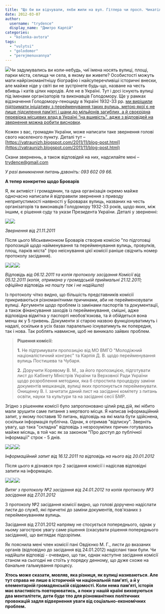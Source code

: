 ```yaml
---
title: "Що би ви відчували, якби жили на вул. Гітлера чи просп. Чикатіла?"
date: 2012-03-07
author: 
  username: "trydence"
  display_name: "Дмитро Карпій"
categories: 
  - "kolonka-avtora"
tags: 
  - "vulytsi"
  - "golodomor"
  - "perejmenuvannya"
---
```


[![](https://mpz.brovary.org/wp-content/uploads/2012/03/ПостишевЧубар.jpg)](https://mpz.brovary.org/wp-content/uploads/2012/03/ПостишевЧубар.jpg)Чи задумувались ви коли-небудь, чиї імена носять вулиці, площі, парки міста, селища чи села, в якому ви живете? Особистості можуть мати найрізноманітнішу біографію і найсуперечливіші історичні внески, але майже ніде у світі ви не зустрінете будь-що, назване на честь вбивць і катів цілих народів. Але не в Україні. Тут і досі існують вулиці під іменами організаторів та виконавців Голодомору. Ще у рамках відзначення Голодомору-геноциду в Україні 1932-33 рр. [ми вирішили підтримати ініціативу з перейменування таких вулиць, метою якої є не лише підсилення пам’яті і шани до мільйонів загиблих, а й своєрідна перевірка місцевих влад в Україні “на вшивість”, адже з відповідей на звернення можна робити висновки](https://vidsich.org.ua/archives/1447 "https://vidsich.org.ua/archives/1447").

Кожен з вас, громадян України, може написати таке звернення голові свого населеного пункту. Деталі тут – [https://vatraunizh.blogspot.com/2011/11/blog-post.html](https://vatraunizh.blogspot.com/2011/11/blog-post.html)

Скани зверненнь, а також відповідей на них, надсилайте мені – trydence@gmail.com

_У разі виникнення питань дзвоніть: 093 602 09 66._

**А тепер конкретно щодо Броварів**

Я, як активіст і громадянин, та одна організація окремо майже одночасно написали й відправили звернення з приводу неприпустимості наявності у Броварах вулиць, названих на честь організаторів та виконавців Голодомору 1932-33 років, щодо яких, між іншим, є рішення суду та укази Президента України. Деталі у зверненні:<!--more-->

[![](https://mpz.brovary.org/wp-content/uploads/2012/03/2011.11.21_Звернення_1_1.jpg)](https://mpz.brovary.org/wp-content/uploads/2012/03/2011.11.21_Звернення_1_1.jpg)[![](https://mpz.brovary.org/wp-content/uploads/2012/03/2011.11.21_Звернення_2_1.jpg)](https://mpz.brovary.org/wp-content/uploads/2012/03/2011.11.21_Звернення_2_1.jpg)

_Звернення від 21.11.2011_

Після цього Міськвинонком Броварів створив комісію "по підготовці пропозицій щодо найменування та перейменування вулиць, провулків, площ, парків міста" (про неіснування цієї комісії раніше свідчить номер протоколу засідання).

**[![](https://mpz.brovary.org/wp-content/uploads/2012/03/2011.12.06_Відповідь_Лист№1781.jpg)](https://mpz.brovary.org/wp-content/uploads/2012/03/2011.12.06_Відповідь_Лист№1781.jpg)[![](https://mpz.brovary.org/wp-content/uploads/2012/03/2011.12.05_Відповідь_Протокол№1_1.jpg)](https://mpz.brovary.org/wp-content/uploads/2012/03/2011.12.05_Відповідь_Протокол№1_1.jpg)[![](https://mpz.brovary.org/wp-content/uploads/2012/03/2011.12.05_Відповідь_Протокол№1_2.jpg)](https://mpz.brovary.org/wp-content/uploads/2012/03/2011.12.05_Відповідь_Протокол№1_2.jpg)**

_Відповідь від 06.12.2011 та копія протоколу засідання Комісії від 05.12.2011 (копія, отримана у громадській приймальні 21.12.2011; офіційна відповідь на пошту так і не надійшла)_

Із протоколу чітко видно, що більшість представників комісії прикриваються різноманітними причинами, аби не перейменовувати вулиці. Аргументи щодо проблем із замінами паспортів та документації, а також фінансування заходів із перейменування, смішні, адже відповідна відмітка у паспорті необов'язкова, та й обійдеться вона менш як у 5 гривень. Документи зі старою назвою функціонуватимуть і надалі, оскільки в усіх базах паралельно існуватимуть як попередня, так і нова. Так роблять навмисне, щоб не виникало зайвих проблем.

> **Рішення комісії:**
> 
> **1.** Не підтримувати пропозицію від МО ВМГО "Молодіжний націоналістичний конгрес" та Карпія Д. В. щодо перейменування вулиць Постишева та Чубаря.
> 
> **2.** Доручити Корявому В. М., за його пропозицією, підготувати лист до Кабінету Міністрів України та Верховної Ради України щодо розроблення методики, яка б спростила процедуру заміни документів мешканців, вулиці яких пропонується перейменувати. Онищенку В. І. зачитати даний лист на засіданні комітету з питань освіти, науки та культури та на засіданні сесії БМР.

Згідно з рішенням комісії було запропоновано цілий ряд дій, які нібито мали зрушити саме питання з мертвого місця. Я написав інформаційний запит, у якому поставив 10 питань, відповідь на які мала бути здійснена, оскільки інформація публічна. Однак, я отримав "відписку". Зверніть увагу, що така "складна" відповідь з незрозумілих причин готувалась майже місяць, в той час як за законом "Про доступ до публічної інформації" строк - 5 днів.

[![](https://mpz.brovary.org/wp-content/uploads/2012/03/2012.01.16_Інформ.запит№02-01.13_11.jpg)](https://mpz.brovary.org/wp-content/uploads/2012/03/2012.01.16_Інформ.запит№02-01.13_11.jpg)[![](https://mpz.brovary.org/wp-content/uploads/2012/03/2012.01.16_Інформ.запит№02-01.13_2.jpg)](https://mpz.brovary.org/wp-content/uploads/2012/03/2012.01.16_Інформ.запит№02-01.13_2.jpg)[![](https://mpz.brovary.org/wp-content/uploads/2012/03/2012.01.20-Відповідь-на-інф.запит-№02-01.221.jpg)](https://mpz.brovary.org/wp-content/uploads/2012/03/2012.01.20-Відповідь-на-інф.запит-№02-01.221.jpg)

_Інформаційний запит від 16.12.2011 та відповідь на нього від 20.01.2012_

Після цього я дізнався про 2 засідання комісії і надіслав відповідні запити на інформацію.

[![](https://mpz.brovary.org/wp-content/uploads/2012/03/2012.02.02-Відповідь-на-інф.запит№02-01.35_Витяг-з-протоколу-№2-від-24.01.2012.jpg)](https://mpz.brovary.org/wp-content/uploads/2012/03/2012.02.02-Відповідь-на-інф.запит№02-01.35_Витяг-з-протоколу-№2-від-24.01.2012.jpg)[![](https://mpz.brovary.org/wp-content/uploads/2012/03/2012.02.13-Відповідь-на-інф.запит№02-01.72_Протокол№3-від-27.01_1.jpg)](https://mpz.brovary.org/wp-content/uploads/2012/03/2012.02.13-Відповідь-на-інф.запит№02-01.72_Протокол№3-від-27.01_1.jpg)[![](https://mpz.brovary.org/wp-content/uploads/2012/03/2012.02.13-Відповідь-на-інф.запит№02-01.72_Протокол№3-від-27.01_2.jpg)](https://mpz.brovary.org/wp-content/uploads/2012/03/2012.02.13-Відповідь-на-інф.запит№02-01.72_Протокол№3-від-27.01_2.jpg)

_Витяг з протоколу №2 засідання від 24.01.2012 та копія протоколу №3 засідання від 27.01.2012_

З протоколу №2 засідання комісії видно, що голові доручено надіслати листи до служб, які причетні до заміни документів, пов'язаних з перейменуванням вулиць.

Засідання від 27.01.2012 напряму не стосується попереднього, однак у ньому загострює увагу саме рішення (скасувати рішення попереднього засідання), що виглядає підозрілим.

Як пояснила мені член комісії пані Овдієнко М. Г., листи до вказаних органів (відповідно до засідання від 24.01.2012) надіслані таки були. Чи надійшли відповіді - очевидно, що так, однак наступне засідання комісії станом на сьогодні не стоїть у порядку денному, що дуже схоже на банальне гальмування процесу.

**Хтось може сказати, мовляв, яка різниця, як вулиці називаються. Але тут справа не лише в історичній чи національній пам'яті, а й у елементарній громадянській свідомості. Коли нема пам'яті, історія має властивість повторюватись, а поки у нашій країні виховуються два менталітети, доти буде тло для різноманітних політичних провокацій задля відвернення уваги від соціально-економічних проблем.**
